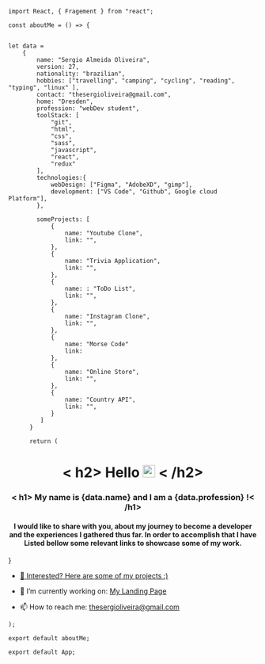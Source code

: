 ```
import React, { Fragement } from "react";

const aboutMe = () => {


let data = 
    {
        name: "Sergio Almeida Oliveira",
        version: 27,
        nationality: "brazilian",
        hobbies: ["travelling", "camping", "cycling", "reading", "typing", "linux" ],
        contact: "thesergioliveira@gmail.com",
        home: "Dresden",
        profession: "webDev student",
        toolStack: [
            "git",
            "html", 
            "css", 
            "sass", 
            "javascript", 
            "react", 
            "redux"
        ],
        technologies:{
            webDesign: ["Figma", "AdobeXD", "gimp"],
            development: ["VS Code", "Github", Google cloud Platform"],
        },
  
        someProjects: [
            {
                name: "Youtube Clone",
                link: "",
            },
            {
                name: "Trivia Application",
                link: "",
            },
            {
                name: : "ToDo List",
                link: "",
            },
            {
                name: "Instagram Clone",
                link: "",
            },
            {
                name: "Morse Code"
                link: 
            },
            {
                name: "Online Store",
                link: "",
            }, 
            {
                name: "Country API",
                link: "",
            }
         ]
      }
      
      return (
```

<h1 align="center">< h2> Hello <img src="https://media.giphy.com/media/WqR7WfQVrpXNcmrm81/giphy.gif" width="25"> < /h2> </> 
<h3 align="center">< h1> My name is {data.name} and I am a  {data.profession} !< /h1> </h4> 
<h4 align="center">
I would like to share with you, about my journey to become a developer and the experiences I gathered thus far. In order to accomplish that I have Listed bellow some relevant links to showcase some of my work. 
</h4>

}

- [💪 Interested? Here are some of my projects :)](https://github.com/thesergioliveira/thesergioliveira/blob/main/projects.md)

- 🧗 I’m currently working on: [My Landing Page](https://github.com/thesergioliveira/myLandingPage "Github version")

- 📫 How to reach me: thesergioliveira@gmail.com 

```
);

export default aboutMe;

```

<!--
**thesergioliveira/thesergioliveira** is a ✨ _special_ ✨ repository because its `README.md` (this file) appears on your GitHub profile.

Here are some ideas to get you started:

- 🔭 I’m currently working on ...
- 🌱 I’m currently learning ...
- 👯 I’m looking to collaborate on ...
- 🤔 I’m looking for help with ...
- 💬 Ask me about ...
- 📫 How to reach me: ...
- 😄 Pronouns: ...
- ⚡ Fun fact: ...
<p> <img width="35" align="right" src="https://img.icons8.com/color/48/000000/high-five--v2.png"/></p>
-->
```
export default App;
```
